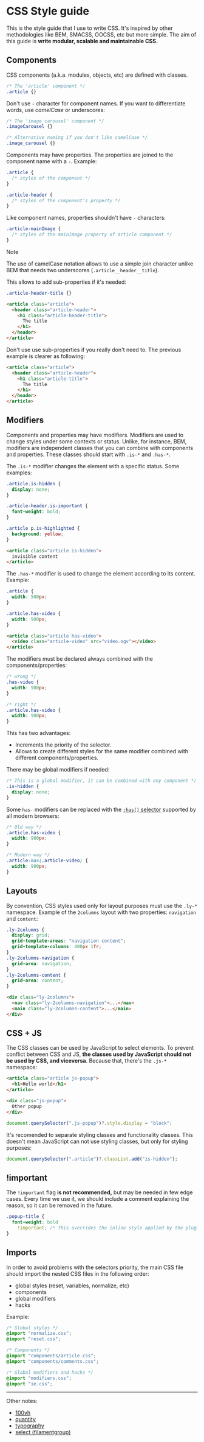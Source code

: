 # CSS Style guide

This is the style guide that I use to write CSS. It's inspired by other
methodologies like BEM, SMACSS, OOCSS, etc but more simple. The aim of this
guide is **write modular, scalable and maintainable CSS.**

## Components

CSS components (a.k.a. modules, objects, etc) are defined with classes.

```css
/* The 'article' component */
.article {}
```

Don't use `-` character for component names. If you want to differentiate words,
use _camelCase_ or underscores:

```css
/* The 'image carousel' component */
.imageCarousel {}

/* Alternative naming if you don't like camelCase */
.image_carousel {}
```

Components may have properties. The properties are joined to the component name
with a `-`. Example:

```css
.article {
  /* styles of the component */
}

.article-header {
  /* styles of the component's property */
}
```

Like component names, properties shouldn't have `-` characters:

```css
.article-mainImage {
  /* styles of the mainImage property of article component */
}
```

> [!note]
>
> The use of camelCase notation allows to use a simple join character unlike BEM
> that needs two underscores (`.article__header__title`).

This allows to add sub-properties if it's needed:

```css
.article-header-title {}
```

```html
<article class="article">
  <header class="article-header">
    <h1 class="article-header-title">
      The title
    </h1>
  </header>
</article>
```

Don't use use sub-properties if you really don't need to. The previous example
is clearer as following:

```html
<article class="article">
  <header class="article-header">
    <h1 class="article-title">
      The title
    </h1>
  </header>
</article>
```

## Modifiers

Components and properties may have modifiers. Modifiers are used to change
styles under some contexts or status. Unlike, for instance, BEM, modifiers are
independent classes that you can combine with components and properties. These
classes should start with `.is-*` and `.has-*`.

The `.is-*` modifier changes the element with a specific status. Some examples:

```css
.article.is-hidden {
  display: none;
}

.article-header.is-important {
  font-weight: bold;
}

.article p.is-highlighted {
  background: yellow;
}
```

```html
<article class="article is-hidden">
  invisible content
</article>
```

The `.has-*` modifier is used to change the element according to its content.
Example:

```css
.article {
  width: 500px;
}

.article.has-video {
  width: 900px;
}
```

```html
<article class="article has-video">
  <video class="article-video" src="video.ogv"></video>
</article>
```

The modifiers must be declared always combined with the components/properties:

```css
/* wrong */
.has-video {
  width: 900px;
}

/* right */
.article.has-video {
  width: 900px;
}
```

This has two advantages:

- Increments the priority of the selector.
- Allows to create different styles for the same modifier combined with
  different components/properties.

There may be global modifiers if needed:

```css
/* This is a global modifier, it can be combined with any component */
.is-hidden {
  display: none;
}
```

Some `has-` modifiers can be replaced with the
[`:has()` selector](https://developer.mozilla.org/en-US/docs/Web/CSS/:has)
supported by all modern browsers:

```css
/* Old way */
.article.has-video {
  width: 900px;
}

/* Modern way */
.article:has(.article-video) {
  width: 900px;
}
```

## Layouts

By convention, CSS styles used only for layout purposes must use the `.ly-*`
namespace. Example of the `2columns` layout with two properties: `navigation`
and `content`:

```css
.ly-2columns {
  display: grid;
  grid-template-areas: "navigation content";
  grid-template-columns: 400px 1fr;
}
.ly-2columns-navigation {
  grid-area: navigation;
}
.ly-2columns-content {
  grid-area: content;
}
```

```html
<div class="ly-2columns">
  <nav class="ly-2columns-navigation">...</nav>
  <main class="ly-2columns-content">...</main>
</div>
```

## CSS + JS

The CSS classes can be used by JavaScript to select elements. To prevent
conflict between CSS and JS, **the classes used by JavaScript should not be used
by CSS, and viceversa**. Because that, there's the `.js-*` namespace:

```html
<article class="article js-popup">
  <h1>Hello world</h1>
</article>

<div class="js-popup">
  Other popup
</div>
```

```js
document.querySelector(".js-popup")?.style.display = "block";
```

It's recomended to separate styling classes and functionality classes. This
doesn't mean JavaScript can not use styling classes, but only for styling
purposes:

```js
document.querySelector(".article")?.classList.add("is-hidden");
```

## !important

The `!important` flag **is not recommended,** but may be needed in few edge
cases. Every time we use it, we should include a comment explaining the reason,
so it can be removed in the future.

```css
.popup-title {
  font-weight: bold
    !important; /* This overrides the inline style applied by the plugin popup */
}
```

## Imports

In order to avoid problems with the selectors priority, the main CSS file should
import the nested CSS files in the following order:

- global styles (reset, variables, normalize, etc)
- components
- global modifiers
- hacks

Example:

```css
/* Global styles */
@import "normalize.css";
@import "reset.css";

/* Components */
@import "components/article.css";
@import "components/comments.css";

/* Global modifiers and hacks */
@import "modifiers.css";
@import "ie.css";
```

---

Other notes:

- [100vh](cases/100vh)
- [quantity](cases/quantity)
- [typography](cases/typography)
- [select (filamentgroup)](https://github.com/filamentgroup/select-css)

